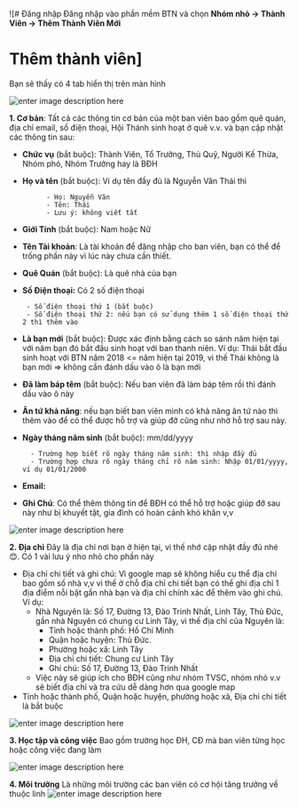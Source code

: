 ![# Đăng nhập
Đăng nhập vào phần mềm BTN và chọn **Nhóm nhỏ -> Thành Viên -> Thêm Thành Viên Mới**
# Thêm thành viên]
Bạn sẽ thấy có 4 tab hiển thị trên màn hình

![enter image description here](https://lh3.googleusercontent.com/9jyj88Ry1JwxCoFgSJlKuipR_69GXYTZ60ndSRKAU_6IQMHvwuSnLUonrVu52xWRyzR4PkTw69Z-)

 **1. Cơ bản**: Tất cả các thông tin cơ bản của một ban viên bao gồm quê quán, địa chỉ email, số điện thoại, Hội Thánh sinh hoạt ở quê v.v. và bạn cập nhật các thông tin sau:

 - **Chức vụ** (bắt buộc): Thành Viên, Tổ Trưởng, Thủ Quỹ, Người Kế Thừa, Nhóm phó, Nhóm Trưởng hay là BĐH
 - **Họ và tên** (bắt buộc): Ví dụ tên đầy đủ là Nguyễn Văn Thái thì
 
			 - Họ: Nguyễn Văn
			 - Tên: Thái
			 - Lưu ý: không viết tắt
 - **Giới Tính** (bắt buộc): Nam hoặc Nữ
 - **Tên Tài khoản**: Là tài khoản để đăng nhập cho ban viên, bạn có thể để trống phần này vì lúc này chưa cần thiết.
 - **Quê Quán** (bắt buộc): Là quê nhà của bạn
 - **Số Điện thoại:** Có 2 số điện thoại
 
		- Số điện thoại thứ 1 (bắt buộc)
		- Số điện thoại thứ 2: nếu bạn có sử dụng thêm 1 số điện thoại thứ 2 thì thêm vào
- **Là bạn mới** (bắt buộc): Được xác định bằng cách so sánh năm hiện tại với năm bạn đó bắt đầu sinh hoạt với ban thanh niên. Ví dụ: Thái bắt đầu sinh hoạt với BTN năm 2018 <= năm hiện tại 2019, vì thế Thái không là bạn mới => không cần đánh dấu vào ô là bạn mới
- **Đã làm báp têm** (bắt buộc): Nếu ban viên đã làm báp têm rồi thì đánh dấu vào ô này
- **Ân tứ khả năng**: nếu bạn biết ban viên mình có khả năng ân tứ nào thì thêm vào để có thể được hỗ trợ và giúp đỡ cũng như nhờ hỗ trợ sau này.
- **Ngày tháng năm sinh** (bắt buộc): mm/dd/yyyy

		- Trường hợp biết rõ ngày tháng năm sinh: thì nhập đầy đủ
		- Trường hợp chưa rõ ngày tháng chỉ rõ năm sinh: Nhập 01/01/yyyy, ví dụ 01/01/2000
- **Email:**
- **Ghi Chú**: Có thể thêm thông tin để BĐH có thể hỗ trợ hoặc giúp đỡ sau này như bị khuyết tật, gia đình có hoàn cảnh khó khăn v,v

![enter image description here](https://lh3.googleusercontent.com/jN6VogBJ8wZtzGRLNdpg9TS4xD5Ej31-I1ynPCRaZeEtx4vlr-oC4gteL05j3-UClP4J260HwirG)

**2. Địa chỉ**
Đây là địa chỉ nơi bạn ở hiện tại, vì thế nhớ cập nhật đầy đủ nhé 😊. Có 1 vài lưu ý nho nhỏ cho phần này
- Địa chỉ chi tiết và ghi chú: Vì google map sẽ không hiểu cụ thể địa chỉ bao gồm số nhà v,v vì thế ở chỗ địa chỉ chi tiết bạn có thể ghi địa chỉ 1 địa điểm nỗi bật gần nhà bạn và địa chỉ chính xác để thêm vào ghi chú. Ví dụ:
	- Nhà Nguyên là: Số 17, Đường 13, Đào Trinh Nhất, Linh Tây, Thủ Đức, gần nhà Nguyên có chung cư Linh Tây, vì thế địa chỉ của Nguyên là:
		- Tỉnh hoặc thành phố: Hồ Chí Minh
		- Quận hoặc huyện: Thủ Đức.
		- Phường hoặc xã: Linh Tây
		- Địa chỉ chi tiết: Chung cư Linh Tây
		- Ghi chú: Số 17, Đường 13, Đào Trinh Nhất
	- Việc này sẽ giúp ích cho BĐH cũng như nhóm TVSC, nhóm nhỏ v.v sẽ biết địa chỉ và tra cứu dễ dàng hơn qua google map
- Tỉnh hoặc thành phố, Quận hoặc huyện, phường hoặc xã, Địa chỉ chi tiết là bắt buộc

![enter image description here](https://lh3.googleusercontent.com/Ll2Qb9LZzlDjmocwhGt_wy8CursVgkWDP6pfoF6AaZRoPslAHR9RAXf0Eu63jFFEoBXKRCkgpILd)

**3. Học tập và công việc**
Bao gồm trường học ĐH, CĐ mà ban viên từng học hoặc công việc đang làm

![enter image description here](https://lh3.googleusercontent.com/3T0eF3Gq_-wriENUzRBCfDeo86QCe1VZjSVTb7Vzz-WMLZXNtroY-4DLp6FNVAtBniyLqX9D2LT9)

**4. Môi trường**
Là những môi trường các ban viên có cơ hội tăng trưởng về thuộc linh
![enter image description here](https://lh3.googleusercontent.com/h4IfOVSBTWKSk0Ujkr-uIOQtcTCXCF8tTJFqVsGU-nhAywPjuuQHF4FEN8ft5Z1IUOIsghaS89az)

